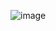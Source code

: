 ![image](https://github.com/Davidcrz14/Login-Simple/assets/70966976/d51f4af9-f78f-47ec-bcfb-8bb3d80799b5)
